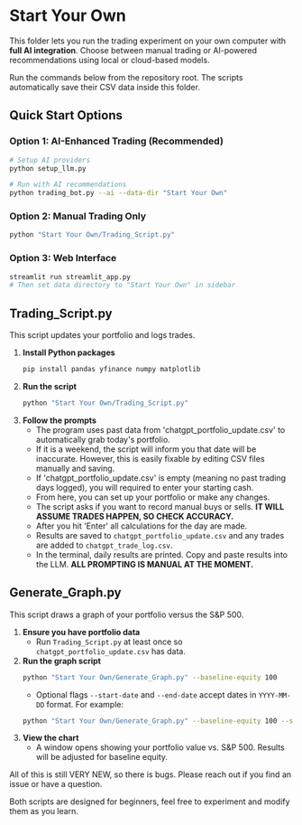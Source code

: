 # Start Your Own

This folder lets you run the trading experiment on your own computer with **full AI integration**. Choose between manual trading or AI-powered recommendations using local or cloud-based models.

Run the commands below from the repository root. The scripts automatically save their CSV data inside this folder.

##  Quick Start Options

### Option 1: AI-Enhanced Trading (Recommended)
```bash
# Setup AI providers
python setup_llm.py

# Run with AI recommendations  
python trading_bot.py --ai --data-dir "Start Your Own"
```

### Option 2: Manual Trading Only
```bash
python "Start Your Own/Trading_Script.py"
```

### Option 3: Web Interface
```bash
streamlit run streamlit_app.py
# Then set data directory to "Start Your Own" in sidebar
```

## Trading_Script.py

This script updates your portfolio and logs trades.

1. **Install Python packages**
   ```bash
   pip install pandas yfinance numpy matplotlib
   ```
2. **Run the script**
   ```bash
   python "Start Your Own/Trading_Script.py"
   ```
3. **Follow the prompts**
   - The program uses past data from 'chatgpt_portfolio_update.csv' to automatically grab today's portfolio.
   - If it is a weekend, the script will inform you that date will be inaccurate. However, this is easily fixable by editing CSV files manually and saving.
   - If 'chatgpt_portfolio_update.csv' is empty (meaning no past trading days logged), you will required to enter your starting cash.
   - From here, you can set up your portfolio or make any changes.
   - The script asks if you want to record manual buys or sells. **IT WILL ASSUME TRADES HAPPEN, SO CHECK ACCURACY.**
   - After you hit 'Enter' all calculations for the day are made.
   - Results are saved to `chatgpt_portfolio_update.csv` and any trades are added to `chatgpt_trade_log.csv`.
   - In the terminal, daily results are printed. Copy and paste results into the LLM. **ALL PROMPTING IS MANUAL AT THE MOMENT.**

## Generate_Graph.py

This script draws a graph of your portfolio versus the S&P 500.

1. **Ensure you have portfolio data**
   - Run `Trading_Script.py` at least once so `chatgpt_portfolio_update.csv` has data.
2. **Run the graph script**
   ```bash
   python "Start Your Own/Generate_Graph.py" --baseline-equity 100
   ```
   - Optional flags `--start-date` and `--end-date` accept dates in `YYYY-MM-DD` format. For example:
   ```bash
   python "Start Your Own/Generate_Graph.py" --baseline-equity 100 --start-date 2023-01-01 --end-date 2023-12-31
   ```
3. **View the chart**
   - A window opens showing your portfolio value vs. S&P 500. Results will be adjusted for baseline equity.

All of this is still VERY NEW, so there is bugs. Please reach out if you find an issue or have a question.

Both scripts are designed for beginners, feel free to experiment and modify them as you learn.